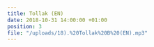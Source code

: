```yaml
---
title: Tollak (EN)
date: 2018-10-31 14:00:00 +01:00
position: 3
file: "/uploads/18).%20Tollak%20B%20(EN).mp3"
---
```


